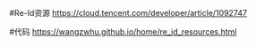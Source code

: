 #Re-Id资源
https://cloud.tencent.com/developer/article/1092747

#代码
https://wangzwhu.github.io/home/re_id_resources.html